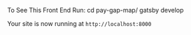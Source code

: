 


To See This Front End Run:
cd pay-gap-map/
gatsby develop


Your site is now running at `http://localhost:8000`



